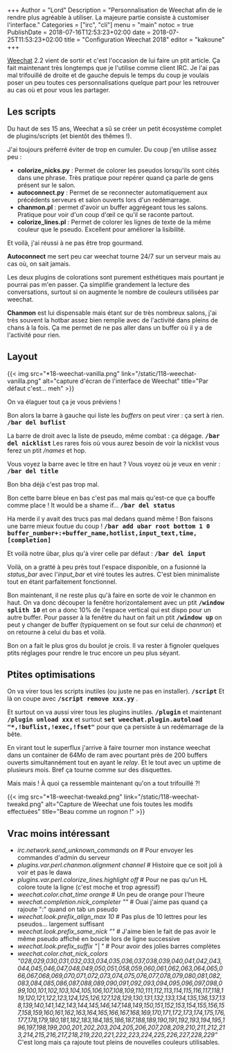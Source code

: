 +++
Author = "Lord"
Description = "Personnalisation de Weechat afin de le rendre plus agréable à utiliser. La majeure partie consiste à customiser l'interface."
Categories = ["irc", "cli"]
menu = "main"
notoc = true
PublishDate = 2018-07-16T12:53:23+02:00
date = 2018-07-25T11:53:23+02:00
title = "Configuration Weechat 2018"
editor = "kakoune"
+++

[Weechat](https://weechat.org/) 2.2 vient de sortir et c'est l'occasion de lui faire un ptit article.
Ça fait maintenant très longtemps que je l'utilise comme client IRC.
Je l'ai pas mal trifouillé de droite et de gauche depuis le temps du coup je voulais poser un peu toutes ces personnalisations quelque part pour les retrouver au cas où et pour vous les partager.

## Les scripts
Du haut de ses 15 ans, Weechat a sû se créer un petit écosystème complet de plugins/scripts (et bientôt des thêmes !).

J'ai toujours préferré éviter de trop en cumuler.
Du coup j'en utilise assez peu :

  - **colorize_nicks.py** : Permet de colorer les pseudos lorsqu'ils sont cités dans une phrase. Très pratique pour repérer quand ça parle de gens présent sur le salon.
  - **autoconnect.py** : Permet de se reconnecter automatiquement aux précédents serveurs et salon ouverts lors d'un redémarrage.
  - **chanmon.pl** : permet d'avoir un buffer aggrégeant tous les salons. Pratique pour voir d'un coup d'œil ce qu'il se raconte partout.
  - **colorize_lines.pl** : Permet de colorer les lignes de texte de la même couleur que le pseudo. Excellent pour améliorer la lisibilité.

Et voilà, j'ai réussi à ne pas être trop gourmand.

**Autoconnect** me sert peu car weechat tourne 24/7 sur un serveur mais au cas où, on sait jamais.

Les deux plugins de colorations sont purement esthétiques mais pourtant je pourrai pas m'en passer.
Ça simplifie grandement la lecture des conversations, surtout si on augmente le nombre de couleurs utilisées par weechat.

**Chanmon** est lui dispensable mais étant sur de très nombreux salons, j'ai très souvent la hotbar assez bien remplie avec de l'activité dans pleins de chans à la fois.
Ça me permet de ne pas aller dans un buffer où il y a de l'activité pour rien.

## Layout
{{< img src="*18-weechat-vanilla.png" link="/static/118-weechat-vanilla.png" alt="capture d'écran de l'interface de Weechat" title="Par défaut c'est… meh" >}}

On va élaguer tout ça je vous préviens !

Bon alors la barre à gauche qui liste les *buffers* on peut virer : ça sert à rien.
**<samp>/bar del buflist</samp>**

La barre de droit avec la liste de pseudo, même combat : ça dégage.
**<samp>/bar del nicklist</samp>**
Les rares fois où vous aurez besoin de voir la nicklist vous ferez un ptit */names* et hop.

Vous voyez la barre avec le titre en haut ?
Vous voyez où je veux en venir :
**<samp>/bar del title</samp>**

Bon bha déjà c'est pas trop mal.

Bon cette barre bleue en bas c'est pas mal mais qu'est-ce que ça bouffe comme place !
It would be a shame if…
**<samp>/bar del status</samp>**

Ha merde il y avait des trucs pas mal dedans quand même !
Bon faisons une barre mieux foutue du coup !
**<samp>/bar add ubar root bottom 1 0 buffer_number+:+buffer_name,hotlist,input_text,time,[completion]</samp>**

Et voilà notre übar, plus qu'à virer celle par défaut :
**<samp>/bar del input</samp>**

Voilà, on a gratté à peu près tout l'espace disponible, on a fusionné la *status_bar* avec l'*input_bar* et viré toutes les autres.
C'est bien minimaliste tout en étant parfaitement fonctionnel.

Bon maintenant, il ne reste plus qu'à faire en sorte de voir le chanmon en haut.
On va donc découper la fenêtre horizontalement avec un ptit **<samp>/window splith 10</samp>** et on a donc 10% de l'espace vertical qui est dispo pour un autre buffer.
Pour passer à la fenêtre du haut on fait un ptit **<samp>/window up</samp>** on peut y changer de buffer (typiquement on se fout sur celui de *chanmon*) et on retourne à celui du bas et voilà.

Bon on a fait le plus gros du boulot je crois.
Il va rester à fignoler quelques ptits réglages pour rendre le truc encore un peu plus séyant.

## Ptites optimisations
On va virer tous les scripts inutiles (ou juste ne pas en installer).
**<samp>/script</samp>**
Et là on coupe avec **<samp>/script remove xxx.yy</samp>** .

Et surtout on va aussi virer tous les plugins inutiles.
**<samp>/plugin</samp>**
et maintenant **<samp>/plugin unload xxx</samp>** et surtout **<samp>set weechat.plugin.autoload "*,!buflist,!exec,!fset"</samp>** pour que ça persiste à un redémarrage de la bête.

En virant tout le superflux j'arrive à faire tourner mon instance weechat dans un container de 64Mo de ram avec pourtant près de 200 buffers ouverts simultannément tout en ayant le *relay*.
Et le tout avec un uptime de plusieurs mois.
Bref ça tourne comme sur des disquettes.

Mais mais !
À quoi ça ressemble maintenant qu'on a tout trifouillé ?!

{{< img src="*18-weechat-tweakd.png" link="/static/118-weechat-tweakd.png" alt="Capture de Weechat une fois toutes les modifs effectuées" title="Beau comme un rognon !" >}}

## Vrac moins intéressant

  - *irc.network.send_unknown_commands on* # Pour envoyer les commandes d'admin du serveur
  - *plugins.var.perl.chanmon.alignment channel* # Histoire que ce soit joli à voir et pas le dawa
  - *plugins.var.perl.colorize_lines.highlight off* # Pour ne pas qu'un HL colore toute la ligne (c'est moche et trop agressif) 
  - *weechat.color.chat_time orange* # Un peu de orange pour l'heure
  - *weechat.completion.nick_completer ""* # Ouai j'aime pas quand ça rajoute ":" quand on tab un pseudo
  - *weechat.look.prefix_align_max 10* # Pas plus de 10 lettres pour les pseudos… largement suffisant
  - *weechat.look.prefix_same_nick ""* # J'aime bien le fait de pas avoir le même pseudo affiché en boucle lors de ligne successive
  - *weechat.look.prefix_suffix "│"* # Pour avoir des jolies barres complètes
  - *weechat.color.chat_nick_colors "028,029,030,031,032,033,034,035,036,037,038,039,040,041,042,043,044,045,046,047,048,049,050,051,058,059,060,061,062,063,064,065,066,067,068,069,070,071,072,073,074,075,076,077,078,079,080,081,082,083,084,085,086,087,088,089,090,091,092,093,094,095,096,097,098,099,100,101,102,103,104,105,106,107,108,109,110,111,112,113,114,115,116,117,118,119,120,121,122,123,124,125,126,127,128,129,130,131,132,133,134,135,136,137,138,139,140,141,142,143,144,145,146,147,148,149,150,151,152,153,154,155,156,157,158,159,160,161,162,163,164,165,166,167,168,169,170,171,172,173,174,175,176,177,178,179,180,181,182,183,184,185,186,187,188,189,190,191,192,193,194,195,196,197,198,199,200,201,202,203,204,205,206,207,208,209,210,211,212,213,214,215,216,217,218,219,220,221,222,223,224,225,226,227,228,229"* C'est long mais ça rajoute tout pleins de nouvelles couleurs utilisables.
